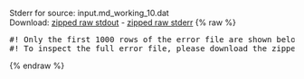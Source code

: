 Stderr for source:  input.md_working_10.dat   
Download: [zipped raw stdout](input.md_working_10.dat.plumed_master.stdout.txt.zip) - [zipped raw stderr](input.md_working_10.dat.plumed_master.stderr.txt.zip) 
{% raw %}
<pre>
#! Only the first 1000 rows of the error file are shown below
#! To inspect the full error file, please download the zipped raw stderr file above
</pre>
{% endraw %}
